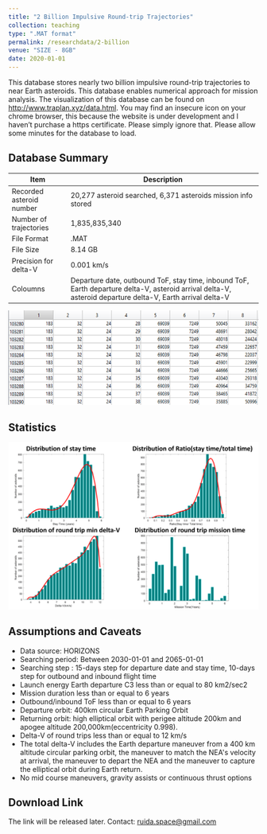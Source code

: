 ```yaml
---
title: "2 Billion Impulsive Round-trip Trajectories"
collection: teaching
type: ".MAT format"
permalink: /researchdata/2-billion
venue: "SIZE - 8GB"
date: 2020-01-01
---
```


This database stores nearly two billion impulsive round-trip trajectories to near Earth asteroids.  This database enables numerical approach for mission analysis.
The visualization of this database can be found on http://www.traplan.xyz/data.html. You may find an insecure icon on your chrome browser, this because the website is under development and I haven’t purchase a https certificate. Please simply ignore that. Please allow some minutes for the database to load.

## Database Summary

| Item      | Description |
| ----------- | ----------- |
| Recorded asteroid number | 20,277 asteroid searched, 6,371 asteroids mission info stored                                                                                                        |
| Number of trajectories   | 1,835,835,340                                                                                                                                                     |
| File Format              | .MAT                                                                                                                                                              |
| File Size                | 8.14 GB                                                                                                                                                           |
| Precision for delta-V    | 0.001 km/s                                                                                                                                                        |
| Coloumns                 | Departure date, outbound ToF, stay time, inbound ToF, Earth departure delta-V, asteroid arrival delta-V, asteroid departure delta-V, Earth arrival delta-V |


![database screenshot](/images/DB1-screenshot.png "database screenshot")

## Statistics
![Statistics of the database](/images/DB1-2-billion-stats.png "Statistics")

## Assumptions and Caveats
* Data source: HORIZONS
* Searching period: Between 2030-01-01 and 2065-01-01
* Searching step : 15-days step for departure date and stay time, 10-days step for outbound and inbound flight time
* Launch energy Earth departure C3 less than or equal to 80 km2/sec2
* Mission duration less than or equal to 6 years
* Outbound/inbound ToF less than or equal to 6 years
* Departure orbit: 400km circular Earth Parking Orbit
* Returning orbit: high elliptical orbit with perigee altitude 200km and apogee altitude 200,000km(eccentricity 0.998).
* Delta-V of round trips less than or equal to 12 km/s
* The total delta-V includes the Earth departure maneuver from a 400 km altitude circular parking orbit, the maneuver to match the NEA's velocity at arrival, the maneuver to depart the NEA and the maneuver to capture the elliptical orbit during Earth return.
* No mid course maneuvers, gravity assists or continuous thrust options

## Download Link
The link will be released later. Contact: ruida.space@gmail.com